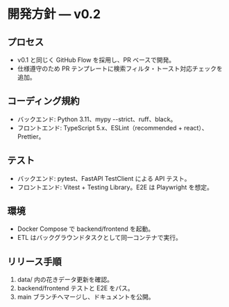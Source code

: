 # 開発方針 — v0.2

## プロセス
- v0.1 と同じく GitHub Flow を採用し、PR ベースで開発。
- 仕様遵守のため PR テンプレートに検索フィルタ・トースト対応チェックを追加。

## コーディング規約
- バックエンド: Python 3.11、mypy --strict、ruff、black。
- フロントエンド: TypeScript 5.x、ESLint（recommended + react）、Prettier。

## テスト
- バックエンド: pytest、FastAPI TestClient による API テスト。
- フロントエンド: Vitest + Testing Library。E2E は Playwright を想定。

## 環境
- Docker Compose で backend/frontend を起動。
- ETL はバックグラウンドタスクとして同一コンテナで実行。

## リリース手順
1. data/ 内の花きデータ更新を確認。
2. backend/frontend テストと E2E をパス。
3. main ブランチへマージし、ドキュメントを公開。
